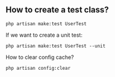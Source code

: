 ## How to create a test class?
```shell
php artisan make:test UserTest
```
If we want to create a unit test:
```shell
php artisan make:test UserTest --unit
```
How to clear config cache?
```shell
php artisan config:clear
```